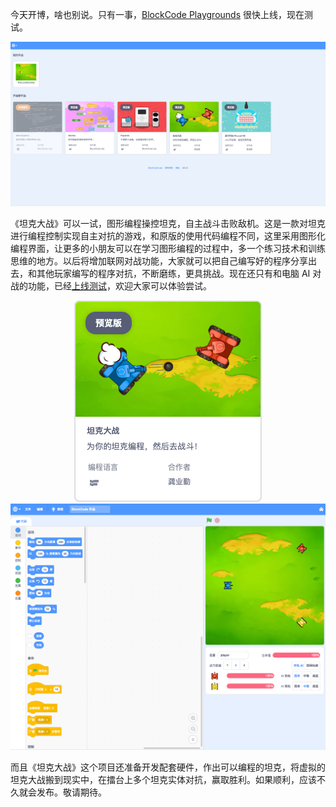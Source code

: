 今天开博，啥也别说。只有一事，[BlockCode Playgrounds](https://make.blockcode.fun/ "BlockCode Playgrounds") 很快上线，现在测试。

![](_media/blockcode-gui.png "BlockCode Playgrounds")

《坦克大战》可以一试，图形编程操控坦克，自主战斗击败敌机。这是一款对坦克进行编程控制实现自主对抗的游戏，和原版的使用代码编程不同，这里采用图形化编程界面，让更多的小朋友可以在学习图形编程的过程中，多一个练习技术和训练思维的地方。以后将增加联网对战功能，大家就可以把自己编写好的程序分享出去，和其他玩家编写的程序对抗，不断磨练，更具挑战。现在还只有和电脑 AI 对战的功能，已经[上线测试](https://make.blockcode.fun/)，欢迎大家可以体验尝试。

<center>

![](_media/tankwar.png "《坦克大战》")
![](_media/tankwar-blocks.png "《坦克大战》编程界面")

</center>

而且《坦克大战》这个项目还准备开发配套硬件，作出可以编程的坦克，将虚拟的坦克大战搬到现实中，在擂台上多个坦克实体对抗，赢取胜利。如果顺利，应该不久就会发布。敬请期待。
